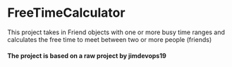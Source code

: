 # FreeTimeCalculator

This project takes in Friend objects with one or more busy time ranges and calculates the free time to meet between two or more people (friends)
 
#### The project is based on a raw project by jimdevops19
